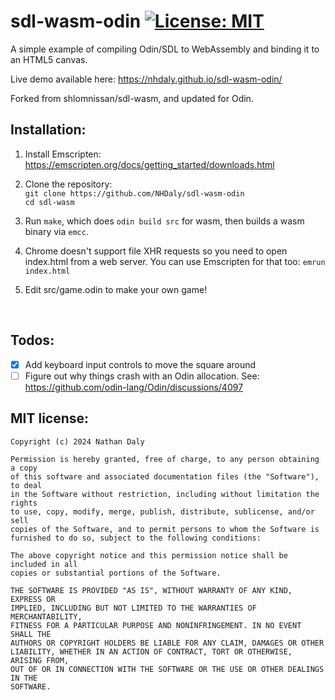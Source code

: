 # sdl-wasm-odin [![License: MIT](https://img.shields.io/badge/License-MIT-blue.svg)](https://opensource.org/licenses/MIT)

A simple example of compiling Odin/SDL to WebAssembly and binding it to an HTML5 canvas.

Live demo available here: https://nhdaly.github.io/sdl-wasm-odin/

Forked from shlomnissan/sdl-wasm, and updated for Odin.

## Installation:

1. Install Emscripten:<br/>
https://emscripten.org/docs/getting_started/downloads.html

2. Clone the repository:<br/>
`git clone https://github.com/NHDaly/sdl-wasm-odin`<br/>
`cd sdl-wasm`

3. Run `make`, which does `odin build src` for wasm, then builds a wasm binary via `emcc`.

4. Chrome doesn't support file XHR requests so you need to open index.html from a web server. You can use Emscripten for that too:
`emrun index.html`

5. Edit src/game.odin to make your own game!
<br/>

## Todos:

- [x] Add keyboard input controls to move the square around
- [ ] Figure out why things crash with an Odin allocation. See: https://github.com/odin-lang/Odin/discussions/4097

## MIT license:

```
Copyright (c) 2024 Nathan Daly

Permission is hereby granted, free of charge, to any person obtaining a copy
of this software and associated documentation files (the "Software"), to deal
in the Software without restriction, including without limitation the rights
to use, copy, modify, merge, publish, distribute, sublicense, and/or sell
copies of the Software, and to permit persons to whom the Software is
furnished to do so, subject to the following conditions:

The above copyright notice and this permission notice shall be included in all
copies or substantial portions of the Software.

THE SOFTWARE IS PROVIDED "AS IS", WITHOUT WARRANTY OF ANY KIND, EXPRESS OR
IMPLIED, INCLUDING BUT NOT LIMITED TO THE WARRANTIES OF MERCHANTABILITY,
FITNESS FOR A PARTICULAR PURPOSE AND NONINFRINGEMENT. IN NO EVENT SHALL THE
AUTHORS OR COPYRIGHT HOLDERS BE LIABLE FOR ANY CLAIM, DAMAGES OR OTHER
LIABILITY, WHETHER IN AN ACTION OF CONTRACT, TORT OR OTHERWISE, ARISING FROM,
OUT OF OR IN CONNECTION WITH THE SOFTWARE OR THE USE OR OTHER DEALINGS IN THE
SOFTWARE.
```
